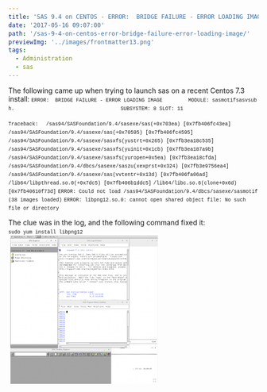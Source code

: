 ```yaml
---
title: 'SAS 9.4 on CENTOS - ERROR:  BRIDGE FAILURE - ERROR LOADING IMAGE'
date: '2017-05-16 09:07:00'
path: '/sas-9-4-on-centos-error-bridge-failure-error-loading-image/'
previewImg: '../images/frontmatter13.png'
tags:
  - Administration
  - sas
---
```


The following came up when trying to launch sas on a recent Centos 7.3 install:
<span style="font-family: Courier New, Courier, monospace; font-size: x-small;">
</span><span style="font-family: Courier New, Courier, monospace; font-size: x-small;">ERROR:  BRIDGE FAILURE - ERROR LOADING IMAGE</span>
<span style="font-family: Courier New, Courier, monospace; font-size: x-small;">        MODULE: sasmotifsasvsub h.</span>
<span style="font-family: Courier New, Courier, monospace; font-size: x-small;">                                   SUBSYSTEM: 8 SLOT: 11</span>

<span style="font-family: Courier New, Courier, monospace; font-size: x-small;">Traceback:  </span>
<span style="font-family: Courier New, Courier, monospace; font-size: x-small;">/sas94/SASFoundation/9.4/sasexe/sas(+0x703ea) [0x7fb406fc43ea]</span>
<span style="font-family: Courier New, Courier, monospace; font-size: x-small;">/sas94/SASFoundation/9.4/sasexe/sas(+0x70595) [0x7fb406fc4595]</span>
<span style="font-family: Courier New, Courier, monospace; font-size: x-small;">/sas94/SASFoundation/9.4/sasexe/sasxfs(yustrt+0x265) [0x7fb3ea18c535]</span>
<span style="font-family: Courier New, Courier, monospace; font-size: x-small;">/sas94/SASFoundation/9.4/sasexe/sasxfs(yuinit+0x1cb) [0x7fb3ea187a9b]</span>
<span style="font-family: Courier New, Courier, monospace; font-size: x-small;">/sas94/SASFoundation/9.4/sasexe/sasxfs(yuropen+0x5ea) [0x7fb3ea18cfda]</span>
<span style="font-family: Courier New, Courier, monospace; font-size: x-small;">/sas94/SASFoundation/9.4/dbcs/sasexe/saszu(xexprst+0x324) [0x7fb3e9756ea4]</span>
<span style="font-family: Courier New, Courier, monospace; font-size: x-small;">/sas94/SASFoundation/9.4/sasexe/sas(vvtentr+0x13d) [0x7fb406fa06ad]</span>
<span style="font-family: Courier New, Courier, monospace; font-size: x-small;">/lib64/libpthread.so.0(+0x7dc5) [0x7fb406b1ddc5]</span>
<span style="font-family: Courier New, Courier, monospace; font-size: x-small;">/lib64/libc.so.6(clone+0x6d) [0x7fb40610f73d]</span>
<span style="font-family: Courier New, Courier, monospace; font-size: x-small;">
</span><span style="font-family: Courier New, Courier, monospace; font-size: x-small;">ERROR: Could not load /sas94/SASFoundation/9.4/dbcs/sasexe/sasmotif (38 images loaded)</span>
<span style="font-family: Courier New, Courier, monospace; font-size: x-small;">ERROR: libpng12.so.0: cannot open shared object file: No such file or directory</span>

<div></div>
<div>The clue was in the log, and the following command fixed it:</div>
<div></div>
<div>
<div><span style="font-family: Courier New, Courier, monospace; font-size: x-small;">sudo yum install libpng12</span></div>
</div>
<div></div>
<div> <img class="size-medium wp-image-74 aligncenter" src="../images/Screen-2BShot-2B2017-05-16-2Bat-2B09.58.06-297x300.png" alt="" width="297" height="300" /></div>
<div style="clear: both; text-align: center;"></div>
<div></div>
